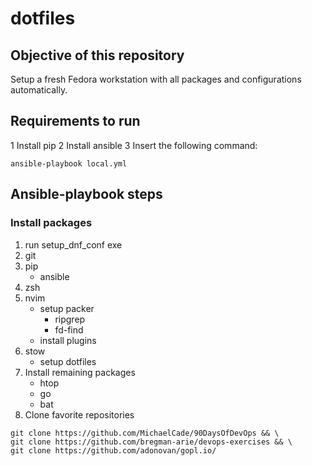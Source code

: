 # dotfiles

## Objective of this repository
Setup a fresh Fedora workstation with all packages and configurations automatically.

## Requirements to run
1 Install pip
2 Install ansible
3 Insert the following command:
```
ansible-playbook local.yml
```

## Ansible-playbook steps

### Install packages

1. run setup\_dnf\_conf exe
2. git
3. pip
    - ansible
4. zsh
5. nvim
    - setup packer
        - ripgrep
        - fd-find
    - install plugins
5. stow
    - setup dotfiles
6. Install remaining packages
    - htop
    - go
    - bat
7. Clone favorite repositories
```
git clone https://github.com/MichaelCade/90DaysOfDevOps && \
git clone https://github.com/bregman-arie/devops-exercises && \
git clone https://github.com/adonovan/gopl.io/
```
